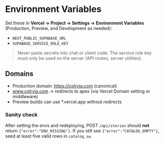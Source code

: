 # Environment Variables

Set these in **Vercel → Project → Settings → Environment Variables** (Production, Preview, and Development as needed):

- `NEXT_PUBLIC_SUPABASE_URL`
- `SUPABASE_SERVICE_ROLE_KEY`

> Never paste secrets into chat or client code. The service role key must only be used on the server (API routes, server utilities).

## Domains
- Production domain: https://colrvia.com (canonical)
- www.colrvia.com → redirects to apex (via Vercel Domain setting or middleware)
- Preview builds can use *.vercel.app without redirects

### Sanity check
After setting the envs and redeploying, POST `/api/stories` should **not** return `{"error":"ENV_MISSING"}`.
If you still see `{"error":"CATALOG_EMPTY"}`, seed at least five valid rows in `catalog_sw`.
